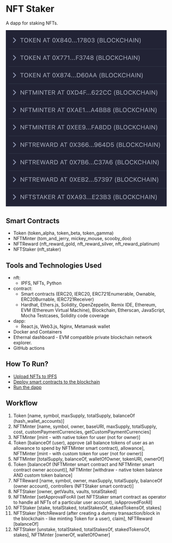 # NFT Staker

A dapp for staking NFTs.

![nft_staker_dapp](media/nft_staker_dapp.png)

## Smart Contracts

- Token (token_alpha, token_beta, token_gamma)
- NFTMinter (tom_and_jerry, mickey_mouse, scooby_doo)
- NFTReward (nft_reward_gold, nft_reward_silver, nft_reward_platinum)
- NFTStaker (nft_staker)

## Tools and Technologies Used

- nft:
  - IPFS, NFTs, Python
- contract:
  - Smart contracts (ERC20, IERC20, ERC721Enumerable, Ownable, ERC20Burnable, IERC721Receiver)
  - Hardhat, Ethers.js, Solidity, OpenZeppelin, Remix IDE, Ethereum, EVM (Ethereum Virtual Machine), Blockchain, Etherscan, JavaScript, Mocha Testcases, Solidity code coverage
- dapp:
  - React.js, Web3.js, Nginx, Metamask wallet
- Docker and Containers
- Ethernal dashboard - EVM compatible private blockchain network explorer.
- GitHub actions

## How To Run?

- [Upload NFTs to IPFS](./nft/.vscode/tasks.json)
- [Deploy smart contracts to the blockchain](./contract/.vscode/tasks.json)
- [Run the dapp](./dapp/.vscode/tasks.json)

## Workflow

1. Token [name, symbol, maxSupply, totalSupply, balanceOf (hash_wallet_accounts)]
2. NFTMinter [name, symbol, owner, baseURI, maxSupply, totalSupply, cost, customPaymentCurrencies, getCustomPaymentCurrencies]
3. NFTMinter [mint - with native token for user (not for owner)]
4. Token [balanceOf (user), approve (all balance tokens of user as an allowance to spend by NFTMinter smart contract), allowance], NFTMinter [mint - with custom token for user (not for owner)]
5. NFTMinter [totalSupply, balanceOf, walletOfOwner, tokenURI, ownerOf]
6. Token [balanceOf (NFTMinter smart contract and NFTMinter smart contract owner account)], NFTMinter [withdraw - native token balance AND custom token balance]
7. NFTReward [name, symbol, owner, maxSupply, totalSupply, balanceOf (owner account), controllers (NFTStaker smart contract)]
8. NFTStaker [owner, getVaults, vaults, totalStaked]
9. NFTMinter [setApprovalForAll (set NFTStaker smart contract as operator to handle all NFTs of a particular user account), isApprovedForAll]
10. NFTStaker [stake, totalStaked, totalStakesOf, stakedTokensOf, stakes]
11. NFTStaker [fetchReward (after creating a dummy transaction/block in the blockchain - like minting Token for a user), claim], NFTReward [balanceOf]
12. NFTStaker [unstake, totalStaked, totalStakesOf, stakedTokensOf, stakes], NFTMinter [ownerOf, walletOfOwner]
